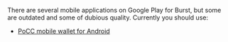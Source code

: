<languages/>

<translate> There are several mobile applications on Google Play for Burst, but some are outdated and some of dubious quality. Currently you should use:

-   [PoCC mobile wallet for Android](https://play.google.com/store/apps/developer?id=PoC+Consortium)

</translate>
